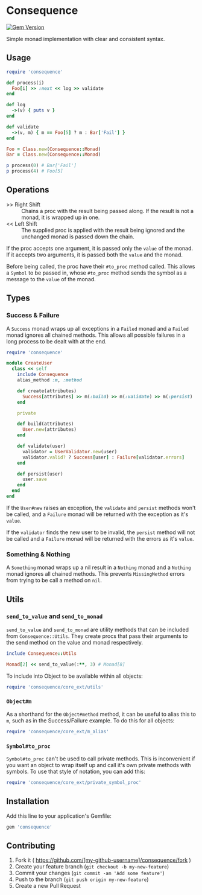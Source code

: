 # Consequence

[![Gem Version](https://badge.fury.io/rb/consequence.svg)](http://badge.fury.io/rb/consequence)

Simple monad implementation with clear and consistent syntax.

## Usage

``` ruby
require 'consequence'

def process(i)
  Foo[i] >> :next << log >> validate
end

def log
  ->(v) { puts v }
end

def validate
  ->(v, m) { m == Foo[5] ? m : Bar['Fail'] }
end

Foo = Class.new(Consequence::Monad)
Bar = Class.new(Consequence::Monad)

p process(0) # Bar['Fail']
p process(4) # Foo[5]
```

## Operations

<dl>
  <dt> &gt;&gt; Right Shift </dt>
  <dd>Chains a proc with the result being passed along. If the result is not a monad, it is wrapped up in one.</dd>

  <dt> &lt;&lt; Left Shift </dt>
  <dd>The supplied proc is applied with the result being ignored and the unchanged monad is passed down the chain.</dd>
</dl>

If the proc accepts one argument, it is passed only the `value` of the monad. If it accepts two arguments, it is passed both the `value` and the monad.

Before being called, the proc have their `#to_proc` method called. This allows a `Symbol` to be passed in, whose `#to_proc` method sends the symbol as a message to the `value` of the monad.

## Types

### Success & Failure

A `Success` monad wraps up all exceptions in a `Failed` monad and a `Failed` monad ignores all chained methods. This allows all possible failures in a long process to be dealt with at the end.

``` ruby
require 'consequence'

module CreateUser
  class << self
    include Consequence
    alias_method :m, :method

    def create(attributes)
      Success[attributes] >> m(:build) >> m(:validate) >> m(:persist)
    end

    private

    def build(attributes)
      User.new(attributes)
    end

    def validate(user)
      validator = UserValidator.new(user)
      validator.valid? ? Success[user] : Failure[validator.errors]
    end

    def persist(user)
      user.save
    end
  end
end
```

If the `User#new` raises an exception, the `validate` and `persist` methods won't be called, and a `Failure` monad will be returned with the exception as it's `value`.

If the `validator` finds the new user to be invalid, the `persist` method will not be called and a `Failure` monad will be returned with the errors as it's `value`.

### Something & Nothing

A `Something` monad wraps up a nil result in a `Nothing` monad and a `Nothing` monad ignores all chained methods. This prevents `MissingMethod` errors from trying to be call a method on `nil`.

## Utils

### `send_to_value` and `send_to_monad`

`send_to_value` and `send_to_monad` are utility methods that can be included from `Consequence::Utils`. They create procs that pass their arguments to the send method on the value and monad respectively.

``` ruby
include Consequence::Utils

Monad[2] << send_to_value(:**, 3) # Monad[8]
```

To include into Object to be available within all objects:

``` ruby
require 'consequence/core_ext/utils'
```

### `Object#m`

As a shorthand for the `Object#method` method, it can be useful to alias this to `m`, such as in the Success/Failure example. To do this for all objects:

``` ruby
require 'consequence/core_ext/m_alias'
```

### `Symbol#to_proc`

`Symbol#to_proc` can't be used to call private methods. This is inconvenient if you want an object to wrap itself up and call it's own private methods with symbols. To use that style of notation, you can add this:

``` ruby
require 'consequence/core_ext/private_symbol_proc'
```

## Installation

Add this line to your application's Gemfile:

```ruby
gem 'consequence'
```

## Contributing

1. Fork it ( https://github.com/[my-github-username]/consequence/fork )
2. Create your feature branch (`git checkout -b my-new-feature`)
3. Commit your changes (`git commit -am 'Add some feature'`)
4. Push to the branch (`git push origin my-new-feature`)
5. Create a new Pull Request

